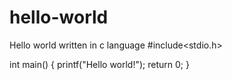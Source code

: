 # hello-world
Hello world written in c language
#include<stdio.h>

int main()
{
    printf("Hello world!");
    return 0;
}
